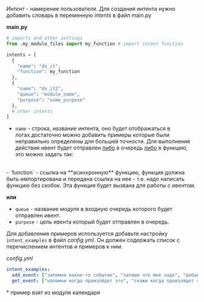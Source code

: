 *Интент* - намерение пользователя.
Для создания интента нужно добавить словарь в переменную *intents* в файл main.py

**main.py**
```python
# imports and other settings
from .my_module_files import my_function # import intent function

intents = [
  {
    "name": "do_it",
    "function": my_function
  },
  {
    "name": "do_it2",  
    "queue": "module_name",
    "purpose": "some_purpose"
  },
  # other intents
]
```
- `name` - строка, название интента, оно будет отображаться в логах.достаточно можно добавить примеры которые были неправильно определены для большей точности.
Для выполнения действия ивент будет отправлен <u>либо</u> в очередь <u>либо</u> в функцию, это можно задать так:
<br>
- `function` - ссылка на **асинхронную** функцию, функция должна быть импортирована и передана ссылка на нее - т.е. надо написать функцию без скобок. Эта функция будет вызвана для работы с ивентом.

**или**
- `queue` - название модуля в входную очередь которого будет отправлен ивент.
- `purpose` - цель ивента который будет отправлен в очередь.

Для добавления примеров используется добавьте настройку `intent_examples` в файл *config.yml*.
Он должен содержать список с перечислением интентов и примеров к ним.

*config.yml*
```yaml
intent_examples:
  add_event: ["запомни какое-то событие", "запиши что мне надо", "добавь событие о чем-то", "напомни мне об этом позже", "напомни через час полить цветы"]
  get_event: ["напомни когда произойдет это", "скажи когда произойдет что-то", "через сколько дней будет это"]
```
\* пример взят из модуля календаря
